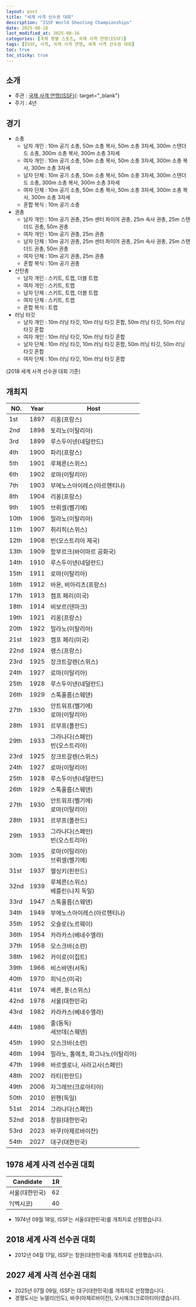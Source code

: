 ```yaml
---
layout: post
title: "세계 사격 선수권 대회"
description: "ISSF World Shooting Championships"
date: 2025-08-16
last_modified_at: 2025-08-16
categories: [국제 종별 스포츠, 국제 사격 연맹(ISSF)]
tags: [ISSF, 사격, 국제 사격 연맹, 세계 사격 선수권 대회]
toc: true
toc_sticky: true
---
```

## 소개
* 주관 : [국제 사격 연맹(ISSF)](https://www.issf-sports.org/){: target="_blank"}
* 주기 : 4년

## 경기
* 소총
  * 남자 개인 : 10m 공기 소총, 50m 소총 복사, 50m 소총 3자세, 300m 스탠더드 소총, 300m 소총 복사, 300m 소총 3자세
  * 여자 개인 : 10m 공기 소총, 50m 소총 복사, 50m 소총 3자세, 300m 소총 복사, 300m 소총 3자세
  * 남자 단체 : 10m 공기 소총, 50m 소총 복사, 50m 소총 3자세, 300m 스탠더드 소총, 300m 소총 복사, 300m 소총 3자세
  * 여자 단체 : 10m 공기 소총, 50m 소총 복사, 50m 소총 3자세, 300m 소총 복사, 300m 소총 3자세
  * 혼합 복식 : 10m 공기 소총
* 권총
  * 남자 개인 : 10m 공기 권총, 25m 센터 파이어 권총, 25m 속사 권총, 25m 스탠더드 권총, 50m 권총
  * 여자 개인 : 10m 공기 권총, 25m 권총
  * 남자 단체 : 10m 공기 권총, 25m 센터 파이어 권총, 25m 속사 권총, 25m 스탠더드 권총, 50m 권총
  * 여자 단체 : 10m 공기 권총, 25m 권총
  * 혼합 복식 : 10m 공기 권총
* 산탄총
  * 남자 개인 : 스키트, 트랩, 더블 트랩
  * 여자 개인 : 스키트, 트랩
  * 남자 단체 : 스키트, 트랩, 더블 트랩
  * 여자 단체 : 스키트, 트랩
  * 혼합 복식 : 트랩
* 러닝 타깃
  * 남자 개인 : 10m 러닝 타깃, 10m 러닝 타깃 혼합, 50m 러닝 타깃, 50m 러닝 타깃 혼합
  * 여자 개인 : 10m 러닝 타깃, 10m 러닝 타깃 혼합
  * 남자 단체 : 10m 러닝 타깃, 10m 러닝 타깃 혼합, 50m 러닝 타깃, 50m 러닝 타깃 혼합
  * 여자 단체 : 10m 러닝 타깃, 10m 러닝 타깃 혼합

(2018 세계 사격 선수권 대회 기준)

## 개최지

<html>
    <head>
        <meta charset="UTF-8">
    </head>
    <body>
        <table>
            <thead>
                <tr class="header-row">
                    <th class="col-no">NO.</th>
                    <th class="col-year">Year</th>
                    <th class="col-host">Host</th>
                </tr>
            </thead>
            <tbody>
                <tr>
                    <td>1st</td>
                    <td>1897</td>
                    <td>리옹(프랑스)</td>
                </tr>
                <tr>
                    <td>2nd</td>
                    <td>1898</td>
                    <td>토리노(이탈리아)</td>
                </tr>
                <tr>
                    <td>3rd</td>
                    <td>1899</td>
                    <td>루스두이넨(네덜란드)</td>
                </tr>
                <tr>
                    <td>4th</td>
                    <td>1900</td>
                    <td>파리(프랑스)</td>
                </tr>
                <tr>
                    <td>5th</td>
                    <td>1901</td>
                    <td>루체른(스위스)</td>
                </tr>
                <tr>
                    <td>6th</td>
                    <td>1902</td>
                    <td>로마(이탈리아)</td>
                </tr>
                <tr>
                    <td>7th</td>
                    <td>1903</td>
                    <td>부에노스아이레스(아르헨티나)</td>
                </tr>
                <tr>
                    <td>8th</td>
                    <td>1904</td>
                    <td>리옹(프랑스)</td>
                </tr>
                <tr>
                    <td>9th</td>
                    <td>1905</td>
                    <td>브뤼셀(벨기에)</td>
                </tr>
                <tr>
                    <td>10th</td>
                    <td>1906</td>
                    <td>밀라노(이탈리아)</td>
                </tr>
                <tr>
                    <td>11th</td>
                    <td>1907</td>
                    <td>취리히(스위스)</td>
                </tr>
                <tr>
                    <td>12th</td>
                    <td>1908</td>
                    <td>빈(오스트리아 제국)</td>
                </tr>
                <tr>
                    <td>13th</td>
                    <td>1909</td>
                    <td>함부르크(바이마르 공화국)</td>
                </tr>
                <tr>
                    <td>14th</td>
                    <td>1910</td>
                    <td>루스두이넨(네덜란드)</td>
                </tr>
                <tr>
                    <td>15th</td>
                    <td>1911</td>
                    <td>로마(이탈리아)</td>
                </tr>
                <tr>
                    <td>16th</td>
                    <td>1912</td>
                    <td>바욘, 비아리츠(프랑스)</td>
                </tr>
                <tr>
                    <td>17th</td>
                    <td>1913</td>
                    <td>캠프 페리(미국)</td>
                </tr>
                <tr>
                    <td>18th</td>
                    <td>1914</td>
                    <td>비보르(덴마크)</td>
                </tr>
                <tr>
                    <td>19th</td>
                    <td>1921</td>
                    <td>리옹(프랑스)</td>
                </tr>
                <tr>
                    <td>20th</td>
                    <td>1922</td>
                    <td>밀라노(이탈리아)</td>
                </tr>
                <tr>
                    <td>21st</td>
                    <td>1923</td>
                    <td>캠프 페리(미국)</td>
                </tr>
                <tr>
                    <td>22nd</td>
                    <td>1924</td>
                    <td>랭스(프랑스)</td>
                </tr>
                <tr>
                    <td>23rd</td>
                    <td>1925</td>
                    <td>장크트갈렌(스위스)</td>
                </tr>
                <tr>
                    <td>24th</td>
                    <td>1927</td>
                    <td>로마(이탈리아)</td>
                </tr>
                <tr>
                    <td>25th</td>
                    <td>1928</td>
                    <td>루스두이넨(네덜란드)</td>
                </tr>
                <tr>
                    <td>26th</td>
                    <td>1929</td>
                    <td>스톡홀름(스웨덴)</td>
                </tr>
                <tr>
                    <td>27th</td>
                    <td>1930</td>
                    <td>안트워프(벨기에)<br>로마(이탈리아)</td>
                </tr>
                <tr>
                    <td>28th</td>
                    <td>1931</td>
                    <td>르부프(폴란드)</td>
                </tr>
                <tr>
                    <td>29th</td>
                    <td>1933</td>
                    <td>그라나다(스페인)<br>빈(오스트리아)</td>
                </tr>
                <tr>
                    <td>23rd</td>
                    <td>1925</td>
                    <td>장크트갈렌(스위스)</td>
                </tr>
                <tr>
                    <td>24th</td>
                    <td>1927</td>
                    <td>로마(이탈리아)</td>
                </tr>
                <tr>
                    <td>25th</td>
                    <td>1928</td>
                    <td>루스두이넨(네덜란드)</td>
                </tr>
                <tr>
                    <td>26th</td>
                    <td>1929</td>
                    <td>스톡홀름(스웨덴)</td>
                </tr>
                <tr>
                    <td>27th</td>
                    <td>1930</td>
                    <td>안트워프(벨기에)<br>로마(이탈리아)</td>
                </tr>
                <tr>
                    <td>28th</td>
                    <td>1931</td>
                    <td>르부프(폴란드)</td>
                </tr>
                <tr>
                    <td>29th</td>
                    <td>1933</td>
                    <td>그라나다(스페인)<br>빈(오스트리아)</td>
                </tr>
                <tr>
                    <td>30th</td>
                    <td>1935</td>
                    <td>로마(이탈리아)<br>브뤼셀(벨기에)</td>
                </tr>
                <tr>
                    <td>31st</td>
                    <td>1937</td>
                    <td>헬싱키(핀란드)</td>
                </tr>
                <tr>
                    <td>32nd</td>
                    <td>1939</td>
                    <td>루체른(스위스)<br>베를린(나치 독일)</td>
                </tr>
                <tr>
                    <td>33rd</td>
                    <td>1947</td>
                    <td>스톡홀름(스웨덴)</td>
                </tr>
                <tr>
                    <td>34th</td>
                    <td>1949</td>
                    <td>부에노스아이레스(아르헨티나)</td>
                </tr>
                <tr>
                    <td>35th</td>
                    <td>1952</td>
                    <td>오슬로(노르웨이)</td>
                </tr>
                <tr>
                    <td>36th</td>
                    <td>1954</td>
                    <td>카라카스(베네수엘라)</td>
                </tr>
                <tr>
                    <td>37th</td>
                    <td>1958</td>
                    <td>모스크바(소련)</td>
                </tr>
                <tr>
                    <td>38th</td>
                    <td>1962</td>
                    <td>카이로(이집트)</td>
                </tr>
                <tr>
                    <td>39th</td>
                    <td>1966</td>
                    <td>비스바덴(서독)</td>
                </tr>
                <tr>
                    <td>40th</td>
                    <td>1970</td>
                    <td>피닉스(미국)</td>
                </tr>
                <tr>
                    <td>41st</td>
                    <td>1974</td>
                    <td>베른, 툰(스위스)</td>
                </tr>
                <tr class="korea-host-bg">
                    <td><span class="korea-host">42nd</span></td>
                    <td><span class="korea-host">1978</span></td>
                    <td><span class="korea-host">서울(대한민국)</span></td>
                </tr>
                <tr>
                    <td>43rd</td>
                    <td>1982</td>
                    <td>카라카스(베네수엘라)</td>
                </tr>
                <tr>
                    <td>44th</td>
                    <td>1986</td>
                    <td>줄(동독)<br>세브데(스웨덴)</td>
                </tr>
                <tr>
                    <td>45th</td>
                    <td>1990</td>
                    <td>모스크바(소련)</td>
                </tr>
                <tr>
                    <td>46th</td>
                    <td>1994</td>
                    <td>밀라노, 톨메초, 파그나노(이탈리아)</td>
                </tr>
                <tr>
                    <td>47th</td>
                    <td>1998</td>
                    <td>바르셀로나, 사라고사(스페인)</td>
                </tr>
                <tr>
                    <td>48th</td>
                    <td>2002</td>
                    <td>라티(핀란드)</td>
                </tr>
                <tr>
                    <td>49th</td>
                    <td>2006</td>
                    <td>자그레브(크로아티아)</td>
                </tr>
                <tr>
                    <td>50th</td>
                    <td>2010</td>
                    <td>윈헨(독일)</td>
                </tr>
                <tr>
                    <td>51st</td>
                    <td>2014</td>
                    <td>그라나다(스페인)</td>
                </tr>
                <tr class="korea-host-bg">
                    <td><span class="korea-host">52nd</span></td>
                    <td><span class="korea-host">2018</span></td>
                    <td><span class="korea-host">창원(대한민국)</span></td>
                </tr>
                <tr>
                    <td>53rd</td>
                    <td>2023</td>
                    <td>바쿠(아제르바이잔)</td>
                </tr>
                <tr class="korea-host-bg">
                    <td><span class="korea-host">54th</span></td>
                    <td><span class="korea-host">2027</span></td>
                    <td><span class="korea-host">대구(대한민국)</span></td>
                </tr>
            </tbody>
        </table>
    </body>
</html>

## 1978 세계 사격 선수권 대회

<html>
    <head>
        <meta charset="UTF-8">
    </head>
    <body>
        <table>
            <thead>
                <tr class="header-row">
                    <th class="col-Candidate-70">Candidate</th>
                    <th class="col-Round-30">1R</th>
                </tr>
            </thead>
            <tbody>
                <tr class="korea-host-bg">
                    <td><span class="korea-host">서울(대한민국)</span></td>
                    <td><span class="korea-host2">62</span></td>
                </tr>
                <tr>
                    <td>?(멕시코)</td>
                    <td>40</td>
                </tr>
            </tbody>
        </table>
    </body>
</html>

* 1974년 09월 18일, ISSF는 <span class="korea-host">서울(대한민국)</span>를 개최지로 선정했습니다.

## 2018 세계 사격 선수권 대회
*  2012년 04월 17일, ISSF는 <span class="korea-host">창원(대한민국)</span>를 개최지로 선정했습니다.

## 2027 세계 사격 선수권 대회
* 2025년 07월 09일, ISSF는 <span class="korea-host">대구(대한민국)</span>를 개최지로 선정했습니다.
* 경쟁도시는 뉴델리(인도), 바쿠(아제르바이잔), 오시예크(크로아티아)였습니다.
